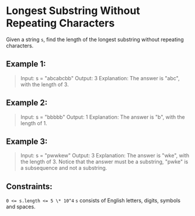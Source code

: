 # Longest Substring Without Repeating Characters

Given a string `s`, find the length of the longest substring without repeating characters.

## Example 1:

> Input: s = "abcabcbb"
> Output: 3
> Explanation: The answer is "abc", with the length of 3.

## Example 2:

> Input: s = "bbbbb"
> Output: 1
> Explanation: The answer is "b", with the length of 1.

## Example 3:

> Input: s = "pwwkew"
> Output: 3
> Explanation: The answer is "wke", with the length of 3.
> Notice that the answer must be a substring, "pwke" is a subsequence and not a substring.

## Constraints:

`0 <= s.length <= 5 \* 10^4`
`s` consists of English letters, digits, symbols and spaces.
